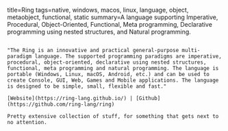 title=Ring
tags=native, windows, macos, linux, language, object, metaobject, functional, static
summary=A language supporting Imperative, Procedural, Object-Oriented, Functional, Meta programming, Declarative programming using nested structures, and Natural programming.
~~~~~~

"The Ring is an innovative and practical general-purpose multi-paradigm language. The supported programming paradigms are imperative, procedural, object-oriented, declarative using nested structures, functional, meta programming and natural programming. The language is portable (Windows, Linux, macOS, Android, etc.) and can be used to create Console, GUI, Web, Games and Mobile applications. The language is designed to be simple, small, flexible and fast."

[Website](https://ring-lang.github.io/) | [Github](https://github.com/ring-lang/ring)

Pretty extensive collection of stuff, for something that gets next to no attention.
